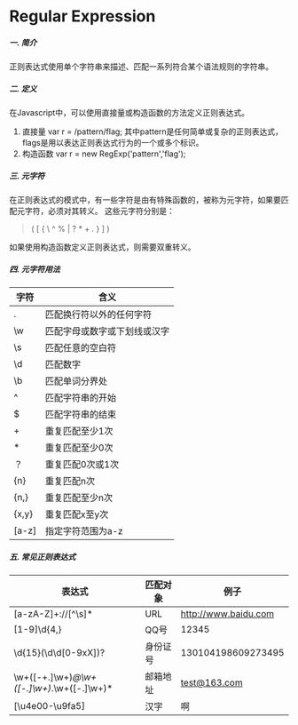 ﻿# Regular Expression
##### 一. 简介
正则表达式使用单个字符串来描述、匹配一系列符合某个语法规则的字符串。

##### 二. 定义
在Javascript中，可以使用直接量或构造函数的方法定义正则表达式。
1. 直接量
var r = /pattern/flag;
其中pattern是任何简单或复杂的正则表达式，flags是用以表达正则表达式行为的一个或多个标识。
2. 构造函数
var r = new RegExp('pattern','flag');

##### 三. 元字符
在正则表达式的模式中，有一些字符是由有特殊函数的，被称为元字符，如果要匹配元字符，必须对其转义。
这些元字符分别是：  
> ( [ { \ ^ % | ? * + . } ] )  

如果使用构造函数定义正则表达式，则需要双重转义。

##### 四. 元字符用法
字符|含义
---|---
.|匹配换行符以外的任何字符
\w|匹配字母或数字或下划线或汉字
\s|匹配任意的空白符
\d|匹配数字
\b|匹配单词分界处
^|匹配字符串的开始
$|匹配字符串的结束
+|重复匹配至少1次
*|重复匹配至少0次
？|重复匹配0次或1次
{n}|重复匹配n次
{n,}|重复匹配至少n次
{x,y}|重复匹配x至y次
[a-z]|指定字符范围为a-z

##### 五. 常见正则表达式  
表达式|匹配对象|例子
---|---|---
[a-zA-Z]+://[^\s]*|URL|http://www.baidu.com
[1-9]\d{4,}|QQ号|12345
\d{15}(\d\d[0-9xX])?|身份证号|130104198609273495
\w+([-+.]\w+)*@\w+([-.]\w+)*\.\w+([-.]\w+)*|邮箱地址|test@163.com
[\u4e00-\u9fa5]|汉字|啊